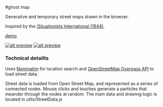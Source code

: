 #ghost map

Generative and temporary street maps drawn in the browser. 

Inspired by the [!Situationists International (1944)](https://en.wikipedia.org/wiki/D%C3%A9rive). 

[demo](http://ojack.github.io/ghost-map/)

[![alt preview](https://raw.githubusercontent.com/ojack/ghost-map/master/images/screenshot1.png)](http://ojack.github.io/ghost-map/)
[![alt preview](https://raw.githubusercontent.com/ojack/ghost-map/master/images/screenshot4.png)](http://ojack.github.io/ghost-map/)

### Technical detailts

Uses [Nominatim](http://wiki.openstreetmap.org/wiki/Nominatim) for location search and [OpenStreetMap Overpass API](http://wiki.openstreetmap.org/wiki/Overpass_API) to load street data.

Street data is loaded from Open Street Map, and represented as a series of connected nodes. Mouse clicks and touches generate a particles that meander through the nodes at random. The main data and drawing logic is located in utils/StreetData.js



